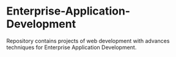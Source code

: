 # Enterprise-Application-Development
Repository contains projects of web development with advances techniques for Enterprise Application Development.
